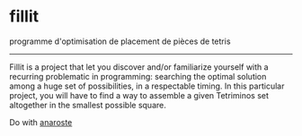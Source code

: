 # fillit

programme d'optimisation de placement de pièces de tetris

----------------------------------------------------------------------------------------------------------------

Fillit is a project that let you discover and/or familiarize yourself with a recurring
problematic in programming: searching the optimal solution among a huge set of possibilities, in a respectable timing. In this particular project, you will have to find a way to
assemble a given Tetriminos set altogether in the smallest possible square.


Do with [anaroste](https://github.com/anaroste)
